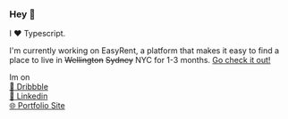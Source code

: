 ### Hey 👋

I ❤ Typescript.

I'm currently working on EasyRent, a platform that makes it easy to find a place to live in ~~Wellington~~ ~~Sydney~~ NYC for 1-3 months. [Go check it out!](https://easyrent.net.au)
<!--
**alexn400/alexn400** is a ✨ _special_ ✨ repository because its `README.md` (this file) appears on your GitHub profile.
Here are some ideas to get you started:

- 🔭 I’m currently working on ...
- 🌱 I’m currently learning ...
- 👯 I’m looking to collaborate on ...
- 🤔 I’m looking for help with ...
- 💬 Ask me about ...
- 📫 How to reach me: ...
- 😄 Pronouns: ...
- ⚡ Fun fact: ...
-->

Im on  
[🏀 Dribbble](https://dribbble.com/halcyon400)  
[💼 Linkedin](https://www.linkedin.com/in/alexn400/)  
[🌐 Portfolio Site](https://alexn.me)  
